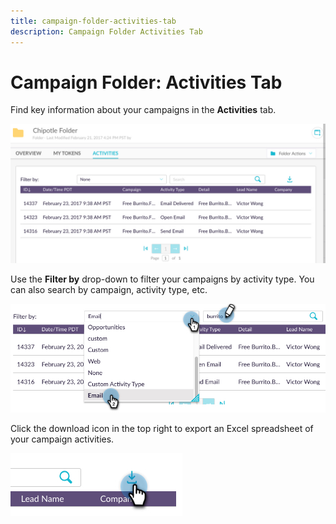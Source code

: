 ```yaml
---
title: campaign-folder-activities-tab
description: Campaign Folder Activities Tab 
---
```


# Campaign Folder: Activities Tab

Find key information about your campaigns in the **Activities** tab.

   ![Image One](/help/sky/assets/campaign-folders/campaign-folder-activities-tab/campaign-folder-activities-tab-1.png)

Use the **Filter by** drop-down to filter your campaigns by activity type. You can also search by campaign, activity type, etc.

   ![Image Two](/help/sky/assets/campaign-folders/campaign-folder-activities-tab/campaign-folder-activities-tab-2.png)

Click the download icon in the top right to export an Excel spreadsheet of your campaign activities.

   ![Image Three](/help/sky/assets/campaign-folders/campaign-folder-activities-tab/campaign-folder-activities-tab-3.png)

